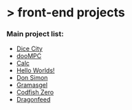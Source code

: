 # > front-end projects

### Main project list:
<ul>
  <li><a href='https://samarog.github.io/projects/17.1%20Dice%20City/dicecity.html' target="_blank">Dice City</a></li>
  <li><a href='https://samarog.github.io/projects/18.1%20MPC%20Sim/index.html' target="_blank">dooMPC</a></li>
  <li><a href='https://samarog.github.io/projects/18.2%20Calculator/index.html' target="_blank">Calc</a></li>
  <li><a href='https://samarog.github.io/projects/19.1%20jQuery/index.html' target="_blank">Hello Worlds!</a></li>
  <li><a href='https://samarog.github.io/projects/19.2%20Simon%20Game/index.html' target="_blank">Don Simon</a></li>
  <li><a href='https://samarog.github.io/projects/11.2.1%20Gramasgel/index.html' target="_blank">Gramasgel</a></li>
  <li><a href='https://samarog.github.io/projects/19.3%20Codfish%20Zero/index.html' target="_blank">Codfish Zero</a></li>
  <li><a href='https://samarog.github.io/projects/29.0%20Dragonfeed/index.html' target="_blank">Dragonfeed</a></li>
</ul>
